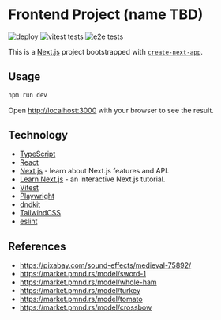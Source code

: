 # Frontend Project (name TBD)


![deploy](https://github.com/DustinAndPhongFrontend/frontend-project/actions/workflows/nextjs.yml/badge.svg?branch=main)
![vitest tests](https://github.com/DustinAndPhongFrontend/frontend-project/actions/workflows/vitest.yml/badge.svg?branch=main)
![e2e tests](https://github.com/DustinAndPhongFrontend/frontend-project/actions/workflows/playwright.yml/badge.svg?branch=main)

This is a [Next.js](https://nextjs.org) project bootstrapped with [`create-next-app`](https://nextjs.org/docs/app/api-reference/cli/create-next-app).

## Usage
```bash
npm run dev
```

Open [http://localhost:3000](http://localhost:3000) with your browser to see the result.

## Technology
- [TypeScript](https://www.typescriptlang.org/)
- [React](https://react.dev/)
- [Next.js](https://nextjs.org/docs) - learn about Next.js features and API.
- [Learn Next.js](https://nextjs.org/learn) - an interactive Next.js tutorial.
- [Vitest](https://vitest.dev/)
- [Playwright](https://playwright.dev/)
- [dndkit](https://docs.dndkit.com/)
- [TailwindCSS](https://tailwindcss.com/)
- [eslint](https://eslint.org/)

## References
- https://pixabay.com/sound-effects/medieval-75892/
- https://market.pmnd.rs/model/sword-1
- https://market.pmnd.rs/model/whole-ham
- https://market.pmnd.rs/model/turkey
- https://market.pmnd.rs/model/tomato
- https://market.pmnd.rs/model/crossbow